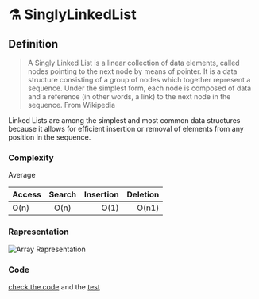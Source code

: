 # ⚗️ SinglyLinkedList

## Definition

> A Singly Linked List is a linear collection of data elements, called nodes pointing to the next node by means of pointer. It is a data structure consisting of a group of nodes which together represent a sequence. Under the simplest form, each node is composed of data and a reference (in other words, a link) to the next node in the sequence. From Wikipedia

Linked Lists are among the simplest and most common data structures because it allows for efficient insertion or removal of elements from any position in the sequence.

### Complexity

Average

| Access        | Search        | Insertion  | Deletion |
| ------------- |:-------------:| ----------:| --------:|
| O(n) |O(n)| O(1)| O(n1)|

### Rapresentation

![Array Rapresentation](https://img.ziggi.org/aPINQLTd.jpg)

### Code

[check the code](index.js) and the [test](__tests__/index.test.js)